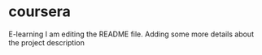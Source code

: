 # coursera
E-learning
I am editing the README file. Adding some more details about the project description
